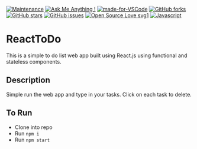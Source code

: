 [![Maintenance](https://img.shields.io/badge/Maintained%3F-yes-green.svg)](https://GitHub.com/Naereen/StrapDown.js/graphs/commit-activity)
[![Ask Me Anything !](https://img.shields.io/badge/Ask%20me-anything-1abc9c.svg)](https://GitHub.com/Naereen/ama)
[![made-for-VSCode](https://img.shields.io/badge/Made%20for-VSCode-1f425f.svg)](https://code.visualstudio.com/)
[![GitHub forks](https://img.shields.io/github/forks/saswatamcode/ReactToDo.svg?style=social&label=Fork&maxAge=2592000)](https://GitHub.com/saswatamcode/ReactToDo/network/)
[![GitHub stars](https://img.shields.io/github/stars/saswatamcode/ReactToDo.svg?style=social&label=Star&maxAge=2592000)](https://GitHub.com/saswatamcode/ReactToDo/stargazers/)
[![GitHub issues](https://img.shields.io/github/issues/saswatamcode/ReactToDo.svg)](https://GitHub.com/saswatamcode/ReactToDo/issues/)
[![Open Source Love svg1](https://badges.frapsoft.com/os/v1/open-source.svg?v=103)](https://github.com/ellerbrock/open-source-badges/)
[![Javascript](https://badges.frapsoft.com/javascript/code/javascript.svg?v=101)](https://github.com/ellerbrock/javascript-badges/)

# ReactToDo
This is a simple to do list web app built using React.js using functional and stateless components.

## Description
Simple run the web app and type in your tasks.
Click on each task to delete.

## To Run
- Clone into repo
- Run `npm i`
- Run `npm start`